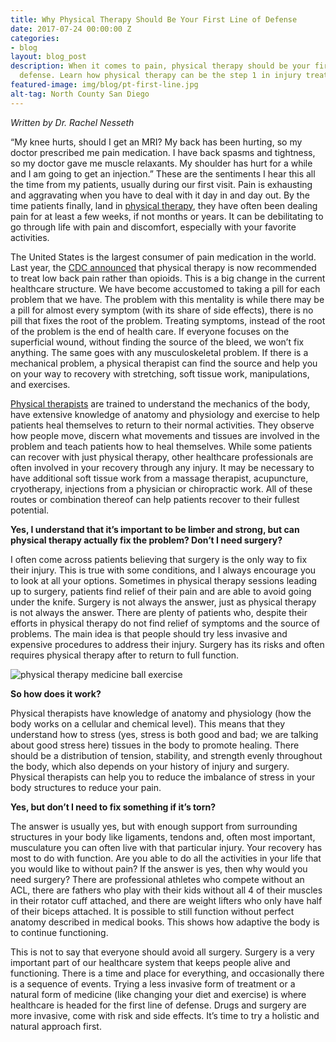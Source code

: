```yaml
---
title: Why Physical Therapy Should Be Your First Line of Defense
date: 2017-07-24 00:00:00 Z
categories:
- blog
layout: blog_post
description: When it comes to pain, physical therapy should be your first line of
  defense. Learn how physical therapy can be the step 1 in injury treatment & prevention.
featured-image: img/blog/pt-first-line.jpg
alt-tag: North County San Diego
---
```


_Written by Dr. Rachel Nesseth_

“My knee hurts, should I get an MRI? My back has been hurting, so my doctor prescribed me pain medication. I have back spasms and tightness, so my doctor gave me muscle relaxants. My shoulder has hurt for a while and I am going to get an injection.” These are the sentiments I hear this all the time from my patients, usually during our first visit. Pain is exhausting and aggravating when you have to deal with it day in and day out. By the time patients finally, land in [physical therapy](/), they have often been dealing pain for at least a few weeks, if not months or years. It can be debilitating to go through life with pain and discomfort, especially with your favorite activities.

The United States is the largest consumer of pain medication in the world. Last year, the [CDC announced](http://www.moveforwardpt.com/DidYouKnow/Detail.aspx?cid=cd52bad5-f4a3-4f1f-a387-9cd4a3bc1842) that physical therapy is now recommended to treat low back pain rather than opioids. This is a big change in the current healthcare structure. We have become accustomed to taking a pill for each problem that we have. The problem with this mentality is while there may be a pill for almost every symptom (with its share of side effects), there is no pill that fixes the root of the problem. Treating symptoms, instead of the root of the problem is the end of health care. If everyone focuses on the superficial wound, without finding the source of the bleed, we won’t fix anything. The same goes with any musculoskeletal problem. If there is a mechanical problem, a physical therapist can find the source and help you on your way to recovery with stretching, soft tissue work, manipulations, and exercises.

[Physical therapists](/#team) are trained to understand the mechanics of the body, have extensive knowledge of anatomy and physiology and exercise to help patients heal themselves to return to their normal activities. They observe how people move, discern what movements and tissues are involved in the problem and teach patients how to heal themselves. While some patients can recover with just physical therapy, other healthcare professionals are often involved in your recovery through any injury. It may be necessary to have additional soft tissue work from a massage therapist, acupuncture, cryotherapy, injections from a physician or chiropractic work. All of these routes or combination thereof can help patients recover to their fullest potential.

**Yes, I understand that it’s important to be limber and strong, but can physical therapy actually fix the problem? Don’t I need surgery?**

I often come across patients believing that surgery is the only way to fix their injury. This is true with some conditions, and I always encourage you to look at all your options. Sometimes in physical therapy sessions leading up to surgery, patients find relief of their pain and are able to avoid going under the knife. Surgery is not always the answer, just as physical therapy is not always the answer. There are plenty of patients who, despite their efforts in physical therapy do not find relief of symptoms and the source of problems. The main idea is that people should try less invasive and expensive procedures to address their injury. Surgery has its risks and often requires physical therapy after to return to full function.

![physical therapy medicine ball exercise](https://media.defense.gov/2015/Jun/23/2001075482/670/394/0/150611-F-HH943-125.JPG)

**So how does it work?**

Physical therapists have knowledge of anatomy and physiology (how the body works on a cellular and chemical level). This means that they understand how to stress (yes, stress is both good and bad; we are talking about good stress here) tissues in the body to promote healing. There should be a distribution of tension, stability, and strength evenly throughout the body, which also depends on your history of injury and surgery. Physical therapists can help you to reduce the imbalance of stress in your body structures to reduce your pain.

**Yes, but don’t I need to fix something if it’s torn?**

The answer is usually yes, but with enough support from surrounding structures in your body like ligaments, tendons and, often most important, musculature you can often live with that particular injury. Your recovery has most to do with function. Are you able to do all the activities in your life that you would like to without pain? If the answer is yes, then why would you need surgery? There are professional athletes who compete without an ACL, there are fathers who play with their kids without all 4 of their muscles in their rotator cuff attached, and there are weight lifters who only have half of their biceps attached. It is possible to still function without perfect anatomy described in medical books. This shows how adaptive the body is to continue functioning.

This is not to say that everyone should avoid all surgery. Surgery is a very important part of our healthcare system that keeps people alive and functioning. There is a time and place for everything, and occasionally there is a sequence of events. Trying a less invasive form of treatment or a natural form of medicine (like changing your diet and exercise) is where healthcare is headed for the first line of defense. Drugs and surgery are more invasive, come with risk and side effects. It’s time to try a holistic and natural approach first.
